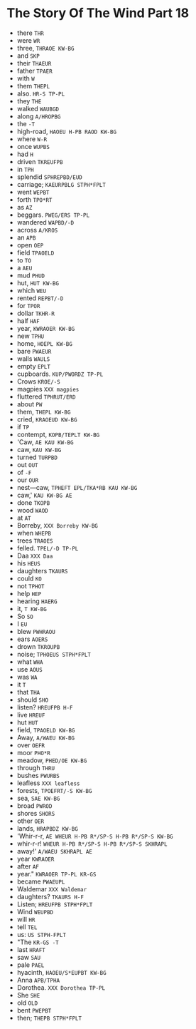 # The Story Of The Wind Part 18

* there `THR`
* were `WR`
* three, `THRAOE KW-BG`
* and `SKP`
* their `THAEUR`
* father `TPAER`
* with `W`
* them `THEPL`
* also. `HR-S TP-PL`
* they `THE`
* walked `WAUBGD`
* along `A/HROPBG`
* the `-T`
* high-road, `HAOEU H-PB RAOD KW-BG`
* where `W-R`
* once `WUPBS`
* had `H`
* driven `TKREUFPB`
* in `TPH`
* splendid `SPHREPBD/EUD`
* carriage; `KAEURPBLG STPH*FPLT`
* went `WEPBT`
* forth `TPO*RT`
* as `AZ`
* beggars. `PWEG/ERS TP-PL`
* wandered `WAPBD/-D`
* across `A/KROS`
* an `APB`
* open `OEP`
* field `TPAOELD`
* to `TO`
* a `AEU`
* mud `PHUD`
* hut, `HUT KW-BG`
* which `WEU`
* rented `REPBT/-D`
* for `TPOR`
* dollar `TKHR-R`
* half `HAF`
* year, `KWRAOER KW-BG`
* new `TPHU`
* home, `HOEPL KW-BG`
* bare `PWAEUR`
* walls `WAULS`
* empty `EPLT`
* cupboards. `KUP/PWORDZ TP-PL`
* Crows `KROE/-S`
* magpies `XXX magpies`
* fluttered `TPHRUT/ERD`
* about `PW`
* them, `THEPL KW-BG`
* cried, `KRAOEUD KW-BG`
* if `TP`
* contempt, `KOPB/TEPLT KW-BG`
* 'Caw, `AE KAU KW-BG`
* caw, `KAU KW-BG`
* turned `TURPBD`
* out `OUT`
* of `-F`
* our `OUR`
* nest—caw, `TPHEFT EPL/TKA*RB KAU KW-BG`
* caw,' `KAU KW-BG AE`
* done `TKOPB`
* wood `WAOD`
* at `AT`
* Borreby, `XXX Borreby KW-BG`
* when `WHEPB`
* trees `TRAOES`
* felled. `TPEL/-D TP-PL`
* Daa `XXX Daa`
* his `HEUS`
* daughters `TKAURS`
* could `KO`
* not `TPHOT`
* help `HEP`
* hearing `HAERG`
* it, `T KW-BG`
* So `SO`
* I `EU`
* blew `PWHRAOU`
* ears `AOERS`
* drown `TKROUPB`
* noise; `TPHOEUS STPH*FPLT`
* what `WHA`
* use `AOUS`
* was `WA`
* it `T`
* that `THA`
* should `SHO`
* listen? `HREUFPB H-F`
* live `HREUF`
* hut `HUT`
* field, `TPAOELD KW-BG`
* Away, `A/WAEU KW-BG`
* over `OEFR`
* moor `PHO*R`
* meadow, `PHED/OE KW-BG`
* through `THRU`
* bushes `PWURBS`
* leafless `XXX leafless`
* forests, `TPOEFRT/-S KW-BG`
* sea, `SAE KW-BG`
* broad `PWROD`
* shores `SHORS`
* other `OER`
* lands, `HRAPBDZ KW-BG`
* 'Whir-r-r, `AE WHEUR H-PB R*/SP-S H-PB R*/SP-S KW-BG`
* whir-r-r! `WHEUR H-PB R*/SP-S H-PB R*/SP-S SKHRAPL`
* away!' `A/WAEU SKHRAPL AE`
* year `KWRAOER`
* after `AF`
* year." `KWRAOER TP-PL KR-GS`
* became `PWAEUPL`
* Waldemar `XXX Waldemar`
* daughters? `TKAURS H-F`
* Listen; `HREUFPB STPH*FPLT`
* Wind `WEUPBD`
* will `HR`
* tell `TEL`
* us: `US STPH-FPLT`
* "The `KR-GS -T`
* last `HRAFT`
* saw `SAU`
* pale `PAEL`
* hyacinth, `HAOEU/S*EUPBT KW-BG`
* Anna `APB/TPHA`
* Dorothea. `XXX Dorothea TP-PL`
* She `SHE`
* old `OLD`
* bent `PWEPBT`
* then; `THEPB STPH*FPLT`

